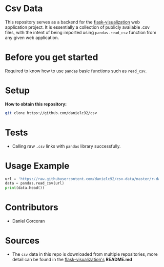 # Csv Data
This repository serves as a backend for the [flask-visualization](https://github.com/danielc92/flask_visualization) web application project. It is essentially a collection of publicly available .csv files, with the intent of being imported using `pandas.read_csv` function from any given web application.

# Before you get started
Required to know how to use `pandas` basic functions such as `read_csv`.

# Setup
**How to obtain this repository:**
```sh
git clone https://github.com/danielc92/csv
```

# Tests
- Calling raw `.csv` links with `pandas` library successfully.

# Usage Example 
```python
url = 'https://raw.githubusercontent.com/danielc92/csv-data/master/r-datasets/Arrests.csv'
data = pandas.read_csv(url)
print(data.head())
```

# Contributors
- Daniel Corcoran

# Sources
- The `csv` data in this repo is downloaded from multiple repositories, more detail can be found in the [flask-visualization's](https://github.com/danielc92/flask_visualization) **README.md**
